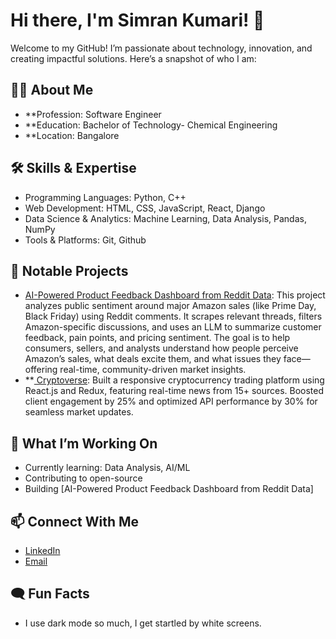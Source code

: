 # Hi there, I'm Simran Kumari! 👋

Welcome to my GitHub! I’m passionate about technology, innovation, and creating impactful solutions. Here’s a snapshot of who I am:

## 👩‍💻 About Me
- **Profession: Software Engineer
- **Education: Bachelor of Technology- Chemical Engineering
- **Location: Bangalore

## 🛠️ Skills & Expertise
- Programming Languages: Python, C++
- Web Development: HTML, CSS, JavaScript, React, Django
- Data Science & Analytics: Machine Learning, Data Analysis, Pandas, NumPy
- Tools & Platforms: Git, Github

## 🌟 Notable Projects
- [AI-Powered Product Feedback Dashboard from Reddit Data](https://github.com/SimranKumari93/amazon-ai-dashboard): This project analyzes public sentiment around major Amazon sales (like Prime Day, Black Friday) using Reddit comments. It scrapes relevant threads, filters Amazon-specific discussions, and uses an LLM to summarize customer feedback, pain points, and pricing sentiment. The goal is to help consumers, sellers, and analysts understand how people perceive Amazon’s sales, what deals excite them, and what issues they face—offering real-time, community-driven market insights.
- **[ Cryptoverse](https://crypto-verse-sigma.vercel.app/): Built a responsive cryptocurrency trading platform using React.js and Redux, featuring real-time news from 15+ sources. Boosted client engagement by 25% and optimized API performance by 30% for seamless market updates.

## 🚀 What I’m Working On
- Currently learning: Data Analysis, AI/ML
- Contributing to open-source
- Building [AI-Powered Product Feedback Dashboard from Reddit Data]

## 📫 Connect With Me
- [LinkedIn](https://www.linkedin.com/in/simran-kumari-213707208)
- [Email](simrankumaribodhgaya93@gmail.com)

## 🗨️ Fun Facts
- I use dark mode so much, I get startled by white screens.
